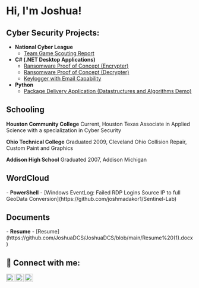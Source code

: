<h1>Hi, I'm Joshua! </h1>

<h2>Cyber Security Projects:</h2>

- <b>National Cyber League</b>
  - [Team Game Scouting Report](https://cyberskyline.com/report/JKH2YFB20PB7)
- <b>C# (.NET Desktop Applications)</b>
  - [Ransomware Proof of Concept (Encrypter)](https://github.com/joshmadakor1/EncrypterPOC)
  - [Ransomware Proof of Concept (Decrypter)](https://github.com/joshmadakor1/DecrypterPOC)
  - [Keylogger with Email Capability](https://github.com/joshmadakor1/Key-Logger-With-Email)
- <b>Python</b>
  - [Package Delivery Application (Datastructures and Algorithms Demo)](https://github.com/joshmadakor1/Package-Delivery-Pathfinding-Algorithm)

<h2>Schooling</h2>
<b>Houston Community College</b> 
Current, Houston Texas
Associate in Applied Science with a specialization in Cyber Security


<b>Ohio Technical College</b>
Graduated 2009, Cleveland Ohio
Collision Repair, Custom Paint and Graphics


<b>Addison High School</b>
Graduated 2007, Addison Michigan

<h2>WordCloud</h2>
- <b>PowerShell</b>
  - [Windows EventLog: Failed RDP Logins Source IP to full GeoData Conversion](https://github.com/joshmadakor1/Sentinel-Lab)

<h2>Documents</h2>
- <b>Resume</b>
  - [Resume](https://github.com/JoshuaDCS/JoshuaDCS/blob/main/Resume%20(1).docx)


<h2> 🤳 Connect with me:</h2>

[<img align="left" alt="joshua.kisner.9 | Facebook" width="22px" src="https://cdn.jsdelivr.net/npm/simple-icons@v3/icons/facebook.svg" />][facebook]
[<img align="left" alt="joshua-kisner-91b224197 | LinkedIn" width="22px" src="https://cdn.jsdelivr.net/npm/simple-icons@v3/icons/linkedin.svg" />][linkedin]
[<img align="left" alt="joshuadkisner | Instagram" width="22px" src="https://cdn.jsdelivr.net/npm/simple-icons@v3/icons/instagram.svg" />][instagram]

[facebook]: https://facebook.com/joshua.kisner.9
[instagram]: https://www.instagram.com/joshuadkisner
[linkedin]: https://linkedin.com/in/joshua-kisner-91b224197

<!--
**joshmadakor1/joshmadakor1** is a ✨ _special_ ✨ repository because its `README.md` (this file) appears on your GitHub profile.

Here are some ideas to get you started:

- 🔭 I’m currently working on ...
- 🌱 I’m currently learning ...
- 👯 I’m looking to collaborate on ...
- 🤔 I’m looking for help with ...
- 💬 Ask me about ...
- 📫 How to reach me: ...
- 😄 Pronouns: ...
- ⚡ Fun fact: ...
-->
